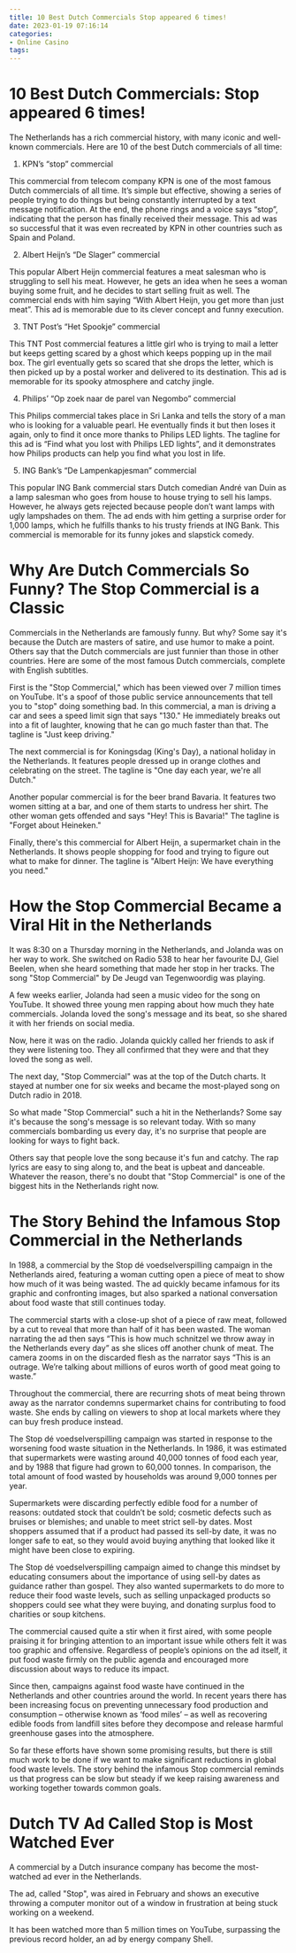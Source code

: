 ```yaml
---
title: 10 Best Dutch Commercials Stop appeared 6 times! 
date: 2023-01-19 07:16:14
categories:
- Online Casino
tags:
---
```



#  10 Best Dutch Commercials: Stop appeared 6 times! 

The Netherlands has a rich commercial history, with many iconic and well-known commercials. Here are 10 of the best Dutch commercials of all time:

1. KPN’s “stop” commercial

This commercial from telecom company KPN is one of the most famous Dutch commercials of all time. It’s simple but effective, showing a series of people trying to do things but being constantly interrupted by a text message notification. At the end, the phone rings and a voice says “stop”, indicating that the person has finally received their message. This ad was so successful that it was even recreated by KPN in other countries such as Spain and Poland.

2. Albert Heijn’s “De Slager” commercial

This popular Albert Heijn commercial features a meat salesman who is struggling to sell his meat. However, he gets an idea when he sees a woman buying some fruit, and he decides to start selling fruit as well. The commercial ends with him saying “With Albert Heijn, you get more than just meat”. This ad is memorable due to its clever concept and funny execution.

3. TNT Post’s “Het Spookje” commercial

This TNT Post commercial features a little girl who is trying to mail a letter but keeps getting scared by a ghost which keeps popping up in the mail box. The girl eventually gets so scared that she drops the letter, which is then picked up by a postal worker and delivered to its destination. This ad is memorable for its spooky atmosphere and catchy jingle.

4. Philips’ “Op zoek naar de parel van Negombo” commercial

This Philips commercial takes place in Sri Lanka and tells the story of a man who is looking for a valuable pearl. He eventually finds it but then loses it again, only to find it once more thanks to Philips LED lights. The tagline for this ad is “Find what you lost with Philips LED lights”, and it demonstrates how Philips products can help you find what you lost in life.

5. ING Bank’s “De Lampenkapjesman” commercial

This popular ING Bank commercial stars Dutch comedian André van Duin as a lamp salesman who goes from house to house trying to sell his lamps. However, he always gets rejected because people don’t want lamps with ugly lampshades on them. The ad ends with him getting a surprise order for 1,000 lamps, which he fulfills thanks to his trusty friends at ING Bank. This commercial is memorable for its funny jokes and slapstick comedy.

#  Why Are Dutch Commercials So Funny? The Stop Commercial is a Classic 

Commercials in the Netherlands are famously funny. But why? Some say it's because the Dutch are masters of satire, and use humor to make a point. Others say that the Dutch commercials are just funnier than those in other countries. Here are some of the most famous Dutch commercials, complete with English subtitles.

First is the "Stop Commercial," which has been viewed over 7 million times on YouTube. It's a spoof of those public service announcements that tell you to "stop" doing something bad. In this commercial, a man is driving a car and sees a speed limit sign that says "130." He immediately breaks out into a fit of laughter, knowing that he can go much faster than that. The tagline is "Just keep driving."

The next commercial is for Koningsdag (King's Day), a national holiday in the Netherlands. It features people dressed up in orange clothes and celebrating on the street. The tagline is "One day each year, we're all Dutch."

Another popular commercial is for the beer brand Bavaria. It features two women sitting at a bar, and one of them starts to undress her shirt. The other woman gets offended and says "Hey! This is Bavaria!" The tagline is "Forget about Heineken."

Finally, there's this commercial for Albert Heijn, a supermarket chain in the Netherlands. It shows people shopping for food and trying to figure out what to make for dinner. The tagline is "Albert Heijn: We have everything you need."

#  How the Stop Commercial Became a Viral Hit in the Netherlands 

It was 8:30 on a Thursday morning in the Netherlands, and Jolanda was on her way to work. She switched on Radio 538 to hear her favourite DJ, Giel Beelen, when she heard something that made her stop in her tracks. The song "Stop Commercial" by De Jeugd van Tegenwoordig was playing.

A few weeks earlier, Jolanda had seen a music video for the song on YouTube. It showed three young men rapping about how much they hate commercials. Jolanda loved the song's message and its beat, so she shared it with her friends on social media.

Now, here it was on the radio. Jolanda quickly called her friends to ask if they were listening too. They all confirmed that they were and that they loved the song as well.

The next day, "Stop Commercial" was at the top of the Dutch charts. It stayed at number one for six weeks and became the most-played song on Dutch radio in 2018.

So what made "Stop Commercial" such a hit in the Netherlands? Some say it's because the song's message is so relevant today. With so many commercials bombarding us every day, it's no surprise that people are looking for ways to fight back.

Others say that people love the song because it's fun and catchy. The rap lyrics are easy to sing along to, and the beat is upbeat and danceable. Whatever the reason, there's no doubt that "Stop Commercial" is one of the biggest hits in the Netherlands right now.

#  The Story Behind the Infamous Stop Commercial in the Netherlands 

In 1988, a commercial by the Stop dé voedselverspilling campaign in the Netherlands aired, featuring a woman cutting open a piece of meat to show how much of it was being wasted. The ad quickly became infamous for its graphic and confronting images, but also sparked a national conversation about food waste that still continues today.

The commercial starts with a close-up shot of a piece of raw meat, followed by a cut to reveal that more than half of it has been wasted. The woman narrating the ad then says “This is how much schnitzel we throw away in the Netherlands every day” as she slices off another chunk of meat. The camera zooms in on the discarded flesh as the narrator says “This is an outrage. We’re talking about millions of euros worth of good meat going to waste.” 

Throughout the commercial, there are recurring shots of meat being thrown away as the narrator condemns supermarket chains for contributing to food waste. She ends by calling on viewers to shop at local markets where they can buy fresh produce instead. 

The Stop dé voedselverspilling campaign was started in response to the worsening food waste situation in the Netherlands. In 1986, it was estimated that supermarkets were wasting around 40,000 tonnes of food each year, and by 1988 that figure had grown to 60,000 tonnes. In comparison, the total amount of food wasted by households was around 9,000 tonnes per year. 

Supermarkets were discarding perfectly edible food for a number of reasons: outdated stock that couldn’t be sold; cosmetic defects such as bruises or blemishes; and unable to meet strict sell-by dates. Most shoppers assumed that if a product had passed its sell-by date, it was no longer safe to eat, so they would avoid buying anything that looked like it might have been close to expiring. 

The Stop dé voedselverspilling campaign aimed to change this mindset by educating consumers about the importance of using sell-by dates as guidance rather than gospel. They also wanted supermarkets to do more to reduce their food waste levels, such as selling unpackaged products so shoppers could see what they were buying, and donating surplus food to charities or soup kitchens. 

The commercial caused quite a stir when it first aired, with some people praising it for bringing attention to an important issue while others felt it was too graphic and offensive. Regardless of people’s opinions on the ad itself, it put food waste firmly on the public agenda and encouraged more discussion about ways to reduce its impact. 

Since then, campaigns against food waste have continued in the Netherlands and other countries around the world. In recent years there has been increasing focus on preventing unnecessary food production and consumption – otherwise known as ‘food miles’ – as well as recovering edible foods from landfill sites before they decompose and release harmful greenhouse gases into the atmosphere. 

So far these efforts have shown some promising results, but there is still much work to be done if we want to make significant reductions in global food waste levels. The story behind the infamous Stop commercial reminds us that progress can be slow but steady if we keep raising awareness and working together towards common goals.

#  Dutch TV Ad Called Stop is Most Watched Ever

A commercial by a Dutch insurance company has become the most-watched ad ever in the Netherlands.

The ad, called "Stop", was aired in February and shows an executive throwing a computer monitor out of a window in frustration at being stuck working on a weekend.

It has been watched more than 5 million times on YouTube, surpassing the previous record holder, an ad by energy company Shell.
